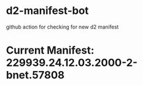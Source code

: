 # d2-manifest-bot
github action for checking for new d2 manifest

# Current Manifest: 229939.24.12.03.2000-2-bnet.57808